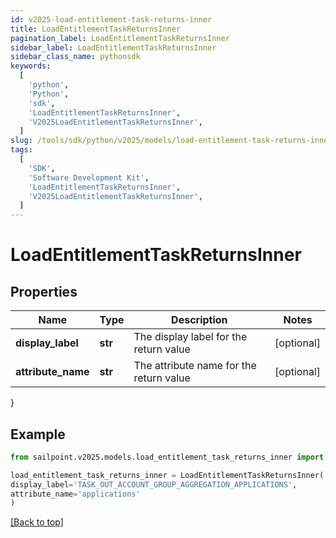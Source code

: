 ```yaml
---
id: v2025-load-entitlement-task-returns-inner
title: LoadEntitlementTaskReturnsInner
pagination_label: LoadEntitlementTaskReturnsInner
sidebar_label: LoadEntitlementTaskReturnsInner
sidebar_class_name: pythonsdk
keywords:
  [
    'python',
    'Python',
    'sdk',
    'LoadEntitlementTaskReturnsInner',
    'V2025LoadEntitlementTaskReturnsInner',
  ]
slug: /tools/sdk/python/v2025/models/load-entitlement-task-returns-inner
tags:
  [
    'SDK',
    'Software Development Kit',
    'LoadEntitlementTaskReturnsInner',
    'V2025LoadEntitlementTaskReturnsInner',
  ]
---
```


# LoadEntitlementTaskReturnsInner

## Properties

| Name | Type | Description | Notes |
| --- | --- | --- | --- |
| **display_label** | **str** | The display label for the return value | [optional] |
| **attribute_name** | **str** | The attribute name for the return value | [optional] |

}

## Example

```python
from sailpoint.v2025.models.load_entitlement_task_returns_inner import LoadEntitlementTaskReturnsInner

load_entitlement_task_returns_inner = LoadEntitlementTaskReturnsInner(
display_label='TASK_OUT_ACCOUNT_GROUP_AGGREGATION_APPLICATIONS',
attribute_name='applications'
)

```

[[Back to top]](#)
